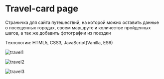 # Travel-card page

 Страничка для сайта путешествий, на которой можно оставить данные о посещенных городах, своем маршруте и количестве пройденных шагов, а так же добавить фотографии из поездки

Технологии: HTML5, CSS3, JavaScript(Vanilla, ES6)

![travel1](https://user-images.githubusercontent.com/77633382/139413067-1968feeb-2c28-4dfa-b8c9-06fcaaa5fc71.png)

![travel2](https://user-images.githubusercontent.com/77633382/139413077-a15c35f4-833a-4a6b-9926-6fc90a5809f4.png)

![travel3](https://user-images.githubusercontent.com/77633382/139413085-a7345277-7ff7-4cbf-a98c-a8acb0b1bc87.png)
